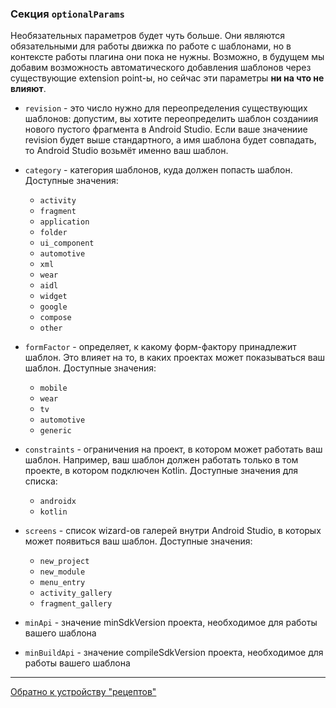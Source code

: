 ### Секция `optionalParams`

Необязательных параметров будет чуть больше.
Они являются обязательными для работы движка по работе с шаблонами, но в контексте работы плагина они
пока не нужны. Возможно, в будущем мы добавим возможность автоматического добавления шаблонов через
существующие extension point-ы, но сейчас эти параметры **ни на что не влияют**.

-  `revision` - это число нужно для переопределения существующих шаблонов:
   допустим, вы хотите переопределить шаблон созданиия нового пустого фрагмента в Android Studio. Если ваше значениие
   revision будет выше стандартного, а имя шаблона будет совпадать, то Android Studio возьмёт именно ваш шаблон.

- `category` - категория шаблонов, куда должен попасть шаблон. Доступные значения:
    * `activity`
    * `fragment`
    * `application`
    * `folder`
    * `ui_component`
    * `automotive`
    * `xml`
    * `wear`
    * `aidl`
    * `widget`
    * `google`
    * `compose`
    * `other`

- `formFactor` - определяет, к какому форм-фактору принадлежит шаблон.
  Это влияет на то, в каких проектах может показываться ваш шаблон.
  Доступные значения:
    * `mobile`
    * `wear`
    * `tv`
    * `automotive`
    * `generic`

- `constraints` - ограничения на проект, в котором может работать ваш шаблон.
  Например, ваш шаблон должен работать только в том проекте, в котором подключен Kotlin.
  Доступные значения для списка:
    * `androidx`
    * `kotlin`

- `screens` - список wizard-ов галерей внутри Android Studio, в которых может появиться ваш шаблон.
  Доступные значения:
    * `new_project`
    * `new_module`
    * `menu_entry`
    * `activity_gallery`
    * `fragment_gallery`

- `minApi` - значение minSdkVersion проекта, необходимое для работы вашего шаблона

- `minBuildApi` - значение compileSdkVersion проекта, необходимое для работы вашего шаблона 

---

[Обратно к устройству "рецептов"](/plugins/hh-geminio/docs/ru/RECIPE_CONTENT.md)